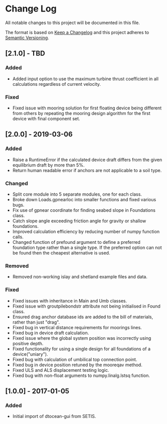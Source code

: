 # Change Log

All notable changes to this project will be documented in this file.

The format is based on [Keep a Changelog](http://keepachangelog.com/)
and this project adheres to [Semantic Versioning](http://semver.org/).

## [2.1.0] - TBD

### Added

-   Added input option to use the maximum turbine thrust coefficient in all 
    calculations regardless of current velocity.

### Fixed

-   Fixed issue with mooring solution for first floating device being different
    from others by repeating the mooring design algorithm for the first device
    with final component set.

## [2.0.0] - 2019-03-06

### Added

-   Raise a RuntimeError if the calculated device draft differs from the given 
    equilibrium draft by more than 5%.
-   Return human readable error if anchors are not applicable to a soil type.

### Changed

-   Split core module into 5 separate modules, one for each class.
-   Broke down Loads.gpnearloc into smaller functions and fixed various bugs.
-   Fix use of gpnear coordinate for finding seabed slope in Foundations class.
-   Catch slope angle exceeding friction angle for gravity or shallow
    foundations.
-   Improved calculation efficiency by reducing number of numpy function calls.
-   Changed function of prefound argument to define a preferred foundation type
    rather than a single type. If the preferred option can not be found then the
    cheapest alternative is used.

### Removed

-   Removed non-working islay and shetland example files and data.

### Fixed

-   Fixed issues with inheritance in Main and Umb classes.
-   Fixed issue with groutpilebondstr attribute not being initialised in Found
    class.
-   Ensured drag anchor database ids are added to the bill of materials, rather
    than just "drag".
-   Fixed bug in vertical distance requirements for moorings lines.
-   Fixed bug in device draft calculation.
-   Fixed issue where the global system position was incorrectly using positive
    depth.
-   Fixed functionality for using a single design for all foundations of a 
    device("uniary").
-   Fixed bug with calculation of umbilical top connection point.
-   Fixed bug in device position retuned by the mooreqav method.
-   Fixed ULS and ALS displacement testing logic.
-   Fixed bug with non-float arguments to numpy.linalg.lstsq function.

## [1.0.0] -   2017-01-05

### Added

-   Initial import of dtocean-gui from SETIS.


